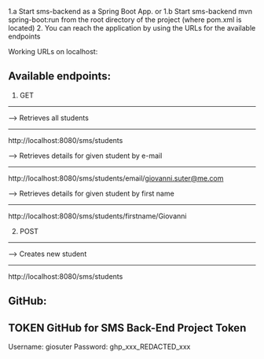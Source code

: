 1.a Start sms-backend as a Spring Boot App.
or
1.b Start sms-backend mvn spring-boot:run from the root directory of the project (where pom.xml is located)
2. You can reach the application by using the URLs for the available endpoints


Working URLs on localhost:

Available endpoints:
------------------- 

1. GET
------

--> Retrieves all students
--  ----------------------
http://localhost:8080/sms/students


--> Retrieves details for given student by e-mail
--  --------------------------------------------- 
http://localhost:8080/sms/students/email/giovanni.suter@me.com


--> Retrieves details for given student by first name
--  -------------------------------------------------
http://localhost:8080/sms/students/firstname/Giovanni


2. POST
-------
--> Creates new student
--  -------------------
http://localhost:8080/sms/students 


GitHub:
------

TOKEN GitHub for SMS Back-End Project Token
-------------------------------------------

Username: giosuter
Password: ghp_xxx_REDACTED_xxx

